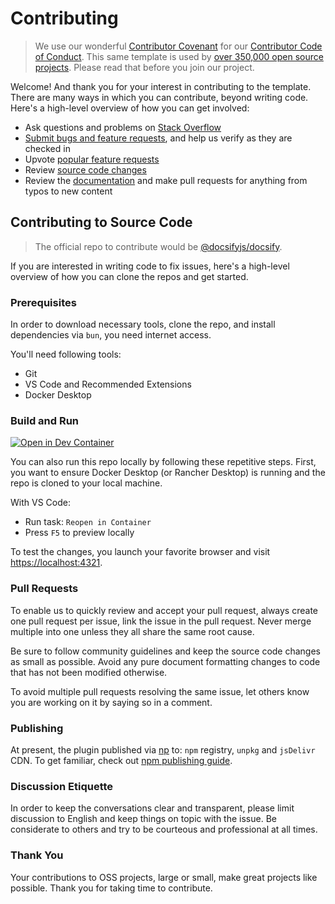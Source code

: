 # Contributing

> We use our wonderful [Contributor Covenant](http://contributor-covenant.org/) for our [Contributor Code of Conduct](CODE_OF_CONDUCT.md). This same template is used by [over 350,000 open source projects](https://github.com/search?l=Markdown&q=%22Contributor+Covenant%22+fork%3Afalse&type=Code). Please read that before you join our project.

Welcome! And thank you for your interest in contributing to the template. There are many ways in which you can contribute, beyond writing code. Here's a high-level overview of how you can get involved:

- Ask questions and problems on [Stack Overflow]()
- [Submit bugs and feature requests](https://github.com/alertbox/docsify-footer/issues), and help us verify as they are checked in
- Upvote [popular feature requests]()
- Review [source code changes](https://github.com/alertbox/docsify-footer/pulls)
- Review the [documentation](docs) and make pull requests for anything from typos to new content

## Contributing to Source Code

> The official repo  to contribute would be [@docsifyjs/docsify](https://github.com/docsifyjs/docsify/#readme).

If you are interested in writing code to fix issues, here's a high-level overview of how you can clone the repos and get started.

### Prerequisites

In order to download necessary tools, clone the repo, and install dependencies via `bun`, you need internet access.

You'll need following tools:

- Git
- VS Code and Recommended Extensions
- Docker Desktop

### Build and Run

[![Open in Dev Container](https://img.shields.io/static/v1?style=for-the-badge&label=Dev+Container&message=Open&color=blue&logo=visualstudiocode)](https://vscode.dev/redirect?url=vscode://ms-vscode-remote.remote-containers/cloneInVolume?url=https://github.com/alertbox/docsify-footer)

You can also run this repo locally by following these repetitive steps. First, you want to ensure Docker Desktop (or Rancher Desktop) is running and the repo is cloned to your local machine.

With VS Code:
- Run task: `Reopen in Container`
- Press `F5` to preview locally

To test the changes, you launch your favorite browser and visit [https://localhost:4321](https://localhost:4321).

### Pull Requests

To enable us to quickly review and accept your pull request, always create one pull request per issue, link the issue in the pull request. Never merge multiple into one unless they all share the same root cause.

Be sure to follow community guidelines and keep the source code changes as small as possible. Avoid any pure document formatting changes to code that has not been modified otherwise.

To avoid multiple pull requests resolving the same issue, let others know you are working on it by saying so in a comment.

### Publishing

At present, the plugin published via [np](https://github.com/sindresorhus/np) to: `npm` registry, `unpkg` and `jsDelivr` CDN. To get familiar, check out [npm publishing guide](https://zellwk.com/blog/publish-to-npm/).

### Discussion Etiquette

In order to keep the conversations clear and transparent, please limit discussion to English and keep things on topic with the issue. Be considerate to others and try to be courteous and professional at all times.

### Thank You

Your contributions to OSS projects, large or small, make great projects like possible. Thank you for taking time to contribute.
